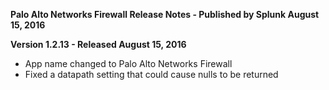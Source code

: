 **Palo Alto Networks Firewall Release Notes - Published by Splunk August 15, 2016**

**Version 1.2.13 - Released August 15, 2016**

- App name changed to Palo Alto Networks Firewall
- Fixed a datapath setting that could cause nulls to be returned
